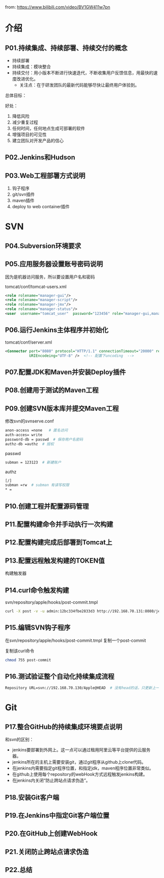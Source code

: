 from: https://www.bilibili.com/video/BV1GW411w7pn

# 介绍

## P01.持续集成、持续部署、持续交付的概念

- 持续部署
- 持续集成：模块整合
- 持续交付：用小版本不断进行快速迭代，不断收集用户反馈信息，用最快的速度改进优化。
  - 关注点：在于研发团队的最新代码能够尽快让最终用户体验到。

总体目标：

好处：

1. 降低风险
2. 减少重复过程
3. 任何时间，任何地点生成可部署的软件
4. 增强项目的可见性
5. 建立团队对开发产品的信心

## P02.Jenkins和Hudson

## P03.Web工程部署方式说明

1. 钩子程序
2. git/svn插件
3. maven插件
4. deploy to web container插件

# SVN

## P04.Subversion环境要求



## P05.应用服务器设置账号密码说明

因为是机器访问服务，所以要设置用户名和密码

tomcat/conf/tomcat-users.xml

```xml
<role rolename="manager-gui"/>
<role rolename="manager-script"/>
<role rolename="manager-jmx"/>
<role rolename="manager-status"/>
<user  username="tomcat_user"  password="123456" role="manager-gui,manager-script,manager-jmx,manager-status"/>
```

## P06.运行Jenkins主体程序并初始化

tomcat/conf/server.xml

```xml
<Connector port="8080" protocol="HTTP/1.1" connectionTimeout="20000" redirectPort="8443"
           URIEncodeing="UTF-8" />	<!-- 配置下uncoding  -->
```



## P07.配置JDK和Maven并安装Deploy插件
## P08.创建用于测试的Maven工程

## P09.创建SVN版本库并提交Maven工程

修改svn的svnserve.conf

```sh
anon-access =none   # 匿名访问
auth-acces= write
password-db = passwd  # 保存用户名密码
authz-db =authz  # 授权
```

passwd

```sh
subman = 123123  # 新建账户
```

authz

```sh
[/]
subman =rw  # subman 有读写权限
* =
```

## P10.创建工程并配置源码管理
## P11.配置构建命令并手动执行一次构建
## P12.配置构建完成后部署到Tomcat上
## P13.配置远程触发构建的TOKEN值

构建触发器

## P14.curl命令触发构建

svn/repository/apple/hooks/post-commit.tmpl

```sh
curl -X post -v -u admin:12bc334fbe2833d3 http://192.168.70.131:8080/jenkins/job/apple/build?token=ATGUIGU_TOKEN
```



## P15.编辑SVN钩子程序

在svn/repository/apple/hooks/post-commit.tmpl 复制一个post-commit

复制该curl命令

```sh
chmod 755 post-commit
```

## P16.测试验证整个自动化持续集成流程

```sh
Repository URL=svn://192.168.70.130/Apple@HEAD	# 没有head的话，只更新上一个版本
```

# Git

## P17.整合GitHub的持续集成环境要点说明

和svn的区别：

- jenkins要部署到外网上。这一点可以通过租用阿里云等平台提供的云服务器。
- jenkins所在的主机上需要安装git，通过git程序从github上clone代码。
- 在jenkins内需要指定git程序位置，和指定jdk，maven程序位置非常类似。
- 在github上使用每个repository的webHook方式远程触发jenkins构建。
- 在jenkins内关闭“防止跨站点请求伪造”。

## P18.安装Git客户端
## P19.在Jenkins中指定Git客户端位置
## P20.在GitHub上创建WebHook



## P21.关闭防止跨站点请求伪造



## P22.总结